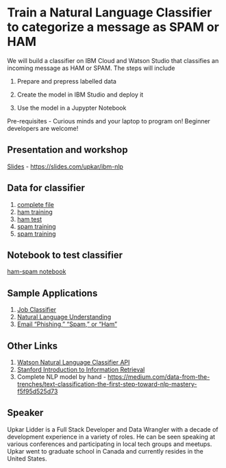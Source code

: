 # Train a Natural Language Classifier to categorize a message as SPAM or HAM

We will build a classifier on IBM Cloud and Watson Studio that classifies an incoming message as HAM or SPAM. The steps will include

1. Prepare and prepress labelled data

2. Create the model in IBM Studio and deploy it

3. Use the model in a Jupypter Notebook

Pre-requisites - Curious minds and your laptop to program on! Beginner developers are welcome!

## Presentation and workshop
[Slides](https://slides.com/upkar/ibm-nlp) - https://slides.com/upkar/ibm-nlp
## Data for classifier
1. [complete file](data/spam-ham-data.csv)
2. [ham training](data/ham-train.csv)
3. [ham test](data/ham-test.csv)
4. [spam training](data/spam-train.csv)
5. [spam training](data/spam-test.csv)

## Notebook to test classifier
[ham-spam notebook](notebook/ham-spam.ipynb)
## Sample Applications
1. [Job Classifier](http://nlc-job-descriptions.mybluemix.net/#)
2. [Natural Language Understanding](https://natural-language-understanding-demo.ng.bluemix.net/)
3. [Email “Phishing,” “Spam,” or “Ham”](https://developer.ibm.com/patterns/predict-phishing-attempts-in-email-with-nlc/)

## Other Links
1. [Watson Natural Language Classifier API](https://cloud.ibm.com/apidocs/natural-language-classifier)
2. [Stanford Introduction to Information Retrieval](https://nlp.stanford.edu/IR-book/html/htmledition/irbook.html)
3. Complete NLP model by hand - https://medium.com/data-from-the-trenches/text-classification-the-first-step-toward-nlp-mastery-f5f95d525d73

## Speaker
Upkar Lidder is a Full Stack Developer and Data Wrangler with a decade of development experience in a variety of roles. He can be seen speaking at various conferences and participating in local tech groups and meetups. Upkar went to graduate school in Canada and currently resides in the United States.

